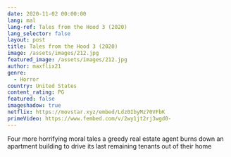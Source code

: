 ```yaml
---
date: 2020-11-02 00:00:00
lang: mal
lang-ref: Tales from the Hood 3 (2020)
lang_selector: false
layout: post
title: Tales from the Hood 3 (2020)
image: /assets/images/212.jpg
featured_image: /assets/images/212.jpg
author: maxflix21
genre:
  - Horror
country: United States
content_rating: PG
featured: false
imageshadow: true
netflix: https://movstar.xyz/embed/Ldz0IbyMz70VFbK
primeVideo: https://www.fembed.com/v/2wy1jt2rj3wgd0-
---
```

Four more horrifying moral tales a greedy real estate agent burns down an apartment building to drive its last remaining tenants out of their home